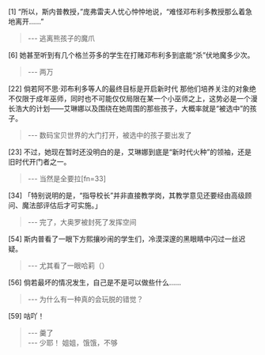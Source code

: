 
[1] “所以，斯内普教授，”庞弗雷夫人忧心忡忡地说，“难怪邓布利多教授那么着急地离开……”
>--- 逃离熊孩子的魔爪<br>

[6] 她甚至听到有几个格兰芬多的学生在打赌邓布利多到底能“杀”伏地魔多少次。
>--- 两万<br>

[22] 倘若阿不思·邓布利多等人的最终目标是开启新时代 那他们培养关注的对象绝不仅限于成年巫师，同时也不可能仅仅局限在某一个小巫师之上，这势必是一个漫长浩大的计划——艾琳娜以及围绕在她周围的那些孩子，大概率就是“被选中”的孩子。
>--- 数码宝贝世界的大门打开，被选中的孩子要出发了<br>

[23] 不过，她现在暂时还没明白的是，艾琳娜到底是“新时代火种”的领袖，还是旧时代开门者之一。
>--- 当然是全要拉[fn=33]<br>

[34] 「特别说明的是，“指导校长”并非直接教学岗，其教学意见还要经由高级顾问、魔法部评估后才可实施。」
>--- 完了，大奥罗被封死了发挥空间<br>

[54] 斯内普看了一眼下方熙攘吵闹的学生们，冷漠深邃的黑眼睛中闪过一丝迟疑。
>--- 尤其看了一眼哈莉（）<br>

[56] 倘若最坏的情况发生，自己是不是可以做些什么……
>--- 为什么有一种真的会玩脱的错觉？<br>

[59] 咕吖！
>--- 羹了<br>
>--- 少耶！
姐姐，饿饿，不够<br>
